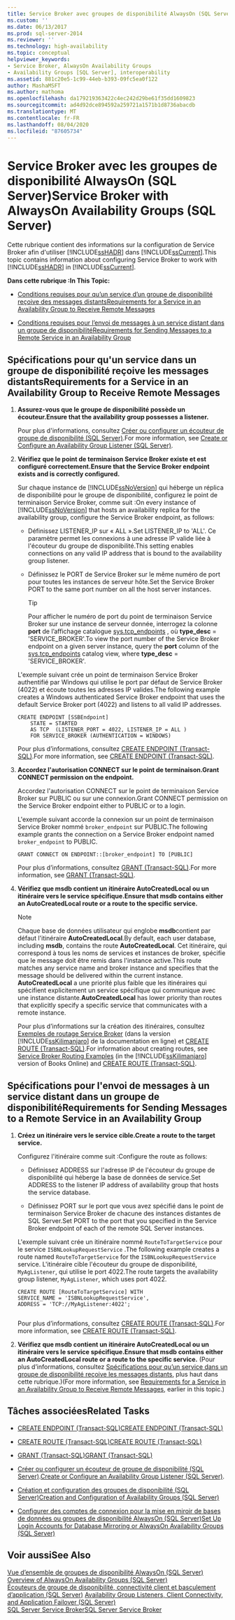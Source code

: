 ```yaml
---
title: Service Broker avec groupes de disponibilité AlwaysOn (SQL Server) | Microsoft Docs
ms.custom: ''
ms.date: 06/13/2017
ms.prod: sql-server-2014
ms.reviewer: ''
ms.technology: high-availability
ms.topic: conceptual
helpviewer_keywords:
- Service Broker, AlwaysOn Availability Groups
- Availability Groups [SQL Server], interoperability
ms.assetid: 881c20e5-1c99-44eb-b393-09fc5ea0f122
author: MashaMSFT
ms.author: mathoma
ms.openlocfilehash: da179219363422c4ec242d29be61f35dd1609823
ms.sourcegitcommit: ad4d92dce894592a259721a1571b1d8736abacdb
ms.translationtype: MT
ms.contentlocale: fr-FR
ms.lasthandoff: 08/04/2020
ms.locfileid: "87605734"
---
```

# <a name="service-broker-with-alwayson-availability-groups-sql-server"></a><span data-ttu-id="6bc58-102">Service Broker avec les groupes de disponibilité AlwaysOn (SQL Server)</span><span class="sxs-lookup"><span data-stu-id="6bc58-102">Service Broker with AlwaysOn Availability Groups (SQL Server)</span></span>
  <span data-ttu-id="6bc58-103">Cette rubrique contient des informations sur la configuration de Service Broker afin d'utiliser [!INCLUDE[ssHADR](../../../includes/sshadr-md.md)] dans [!INCLUDE[ssCurrent](../../../includes/sscurrent-md.md)].</span><span class="sxs-lookup"><span data-stu-id="6bc58-103">This topic contains information about configuring Service Broker to work with [!INCLUDE[ssHADR](../../../includes/sshadr-md.md)] in [!INCLUDE[ssCurrent](../../../includes/sscurrent-md.md)].</span></span>  
  
 <span data-ttu-id="6bc58-104">**Dans cette rubrique :**</span><span class="sxs-lookup"><span data-stu-id="6bc58-104">**In This Topic:**</span></span>  
  
-   [<span data-ttu-id="6bc58-105">Conditions requises pour qu’un service d’un groupe de disponibilité reçoive des messages distants</span><span class="sxs-lookup"><span data-stu-id="6bc58-105">Requirements for a Service in an Availability Group to Receive Remote Messages</span></span>](#ReceiveRemoteMessages)  
  
-   [<span data-ttu-id="6bc58-106">Conditions requises pour l’envoi de messages à un service distant dans un groupe de disponibilité</span><span class="sxs-lookup"><span data-stu-id="6bc58-106">Requirements for Sending Messages to a Remote Service in an Availability Group</span></span>](#SendRemoteMessages)  
  
##  <a name="requirements-for-a-service-in-an-availability-group-to-receive-remote-messages"></a><a name="ReceiveRemoteMessages"></a> <span data-ttu-id="6bc58-107">Spécifications pour qu'un service dans un groupe de disponibilité reçoive les messages distants</span><span class="sxs-lookup"><span data-stu-id="6bc58-107">Requirements for a Service in an Availability Group to Receive Remote Messages</span></span>  
  
1.  <span data-ttu-id="6bc58-108">**Assurez-vous que le groupe de disponibilité possède un écouteur.**</span><span class="sxs-lookup"><span data-stu-id="6bc58-108">**Ensure that the availability group possesses a listener.**</span></span>  
  
     <span data-ttu-id="6bc58-109">Pour plus d'informations, consultez [Créer ou configurer un écouteur de groupe de disponibilité &#40;SQL Server&#41;](create-or-configure-an-availability-group-listener-sql-server.md).</span><span class="sxs-lookup"><span data-stu-id="6bc58-109">For more information, see [Create or Configure an Availability Group Listener &#40;SQL Server&#41;](create-or-configure-an-availability-group-listener-sql-server.md).</span></span>  
  
2.  <span data-ttu-id="6bc58-110">**Vérifiez que le point de terminaison Service Broker existe et est configuré correctement.**</span><span class="sxs-lookup"><span data-stu-id="6bc58-110">**Ensure that the Service Broker endpoint exists and is correctly configured.**</span></span>  
  
     <span data-ttu-id="6bc58-111">Sur chaque instance de [!INCLUDE[ssNoVersion](../../../includes/ssnoversion-md.md)] qui héberge un réplica de disponibilité pour le groupe de disponibilité, configurez le point de terminaison Service Broker, comme suit :</span><span class="sxs-lookup"><span data-stu-id="6bc58-111">On every instance of [!INCLUDE[ssNoVersion](../../../includes/ssnoversion-md.md)] that hosts an availability replica for the availability group, configure the Service Broker endpoint, as follows:</span></span>  
  
    -   <span data-ttu-id="6bc58-112">Définissez LISTENER_IP sur « ALL ».</span><span class="sxs-lookup"><span data-stu-id="6bc58-112">Set LISTENER_IP to 'ALL'.</span></span> <span data-ttu-id="6bc58-113">Ce paramètre permet les connexions à une adresse IP valide liée à l'écouteur du groupe de disponibilité.</span><span class="sxs-lookup"><span data-stu-id="6bc58-113">This setting enables connections on any valid IP address that is bound to the availability group listener.</span></span>  
  
    -   <span data-ttu-id="6bc58-114">Définissez le PORT de Service Broker sur le même numéro de port pour toutes les instances de serveur hôte.</span><span class="sxs-lookup"><span data-stu-id="6bc58-114">Set the Service Broker PORT to the same port number on all the host server instances.</span></span>  
  
        > [!TIP]  
        >  <span data-ttu-id="6bc58-115">Pour afficher le numéro de port du point de terminaison Service Broker sur une instance de serveur donnée, interrogez la colonne **port** de l’affichage catalogue [sys.tcp_endpoints](/sql/relational-databases/system-catalog-views/sys-tcp-endpoints-transact-sql) , où **type_desc** = 'SERVICE_BROKER'.</span><span class="sxs-lookup"><span data-stu-id="6bc58-115">To view the port number of the Service Broker endpoint on a given server instance, query the **port** column of the [sys.tcp_endpoints](/sql/relational-databases/system-catalog-views/sys-tcp-endpoints-transact-sql) catalog view, where **type_desc** = 'SERVICE_BROKER'.</span></span>  
  
     <span data-ttu-id="6bc58-116">L'exemple suivant crée un point de terminaison Service Broker authentifié par Windows qui utilise le port par défaut de Service Broker (4022) et écoute toutes les adresses IP valides.</span><span class="sxs-lookup"><span data-stu-id="6bc58-116">The following example creates a Windows authenticated Service Broker endpoint that uses the default Service Broker port (4022) and listens to all valid IP addresses.</span></span>  
  
    ```  
    CREATE ENDPOINT [SSBEndpoint]  
        STATE = STARTED  
        AS TCP  (LISTENER_PORT = 4022, LISTENER_IP = ALL )  
        FOR SERVICE_BROKER (AUTHENTICATION = WINDOWS)  
    ```  
  
     <span data-ttu-id="6bc58-117">Pour plus d’informations, consultez [CREATE ENDPOINT &#40;Transact-SQL&#41;](/sql/t-sql/statements/create-endpoint-transact-sql).</span><span class="sxs-lookup"><span data-stu-id="6bc58-117">For more information, see [CREATE ENDPOINT &#40;Transact-SQL&#41;](/sql/t-sql/statements/create-endpoint-transact-sql).</span></span>  
  
3.  <span data-ttu-id="6bc58-118">**Accordez l'autorisation CONNECT sur le point de terminaison.**</span><span class="sxs-lookup"><span data-stu-id="6bc58-118">**Grant CONNECT permission on the endpoint.**</span></span>  
  
     <span data-ttu-id="6bc58-119">Accordez l'autorisation CONNECT sur le point de terminaison Service Broker sur PUBLIC ou sur une connexion.</span><span class="sxs-lookup"><span data-stu-id="6bc58-119">Grant CONNECT permission on the Service Broker endpoint either to PUBLIC or to a login.</span></span>  
  
     <span data-ttu-id="6bc58-120">L'exemple suivant accorde la connexion sur un point de terminaison Service Broker nommé `broker_endpoint` sur PUBLIC.</span><span class="sxs-lookup"><span data-stu-id="6bc58-120">The following example grants the connection on a Service Broker endpoint named `broker_endpoint` to PUBLIC.</span></span>  
  
    ```  
    GRANT CONNECT ON ENDPOINT::[broker_endpoint] TO [PUBLIC]  
    ```  
  
     <span data-ttu-id="6bc58-121">Pour plus d’informations, consultez [GRANT &#40;Transact-SQL&#41;](/sql/t-sql/statements/grant-transact-sql).</span><span class="sxs-lookup"><span data-stu-id="6bc58-121">For more information, see [GRANT &#40;Transact-SQL&#41;](/sql/t-sql/statements/grant-transact-sql).</span></span>  
  
4.  <span data-ttu-id="6bc58-122">**Vérifiez que msdb contient un itinéraire AutoCreatedLocal ou un itinéraire vers le service spécifique.**</span><span class="sxs-lookup"><span data-stu-id="6bc58-122">**Ensure that msdb contains either an AutoCreatedLocal route or a route to the specific service.**</span></span>  
  
    > [!NOTE]  
    >  <span data-ttu-id="6bc58-123">Chaque base de données utilisateur qui englobe **msdb**contient par défaut l'itinéraire **AutoCreatedLocal**.</span><span class="sxs-lookup"><span data-stu-id="6bc58-123">By default, each user database, including **msdb**, contains the route **AutoCreatedLocal**.</span></span> <span data-ttu-id="6bc58-124">Cet itinéraire, qui correspond à tous les noms de services et instances de broker, spécifie que le message doit être remis dans l'instance active.</span><span class="sxs-lookup"><span data-stu-id="6bc58-124">This route matches any service name and broker instance and specifies that the message should be delivered within the current instance.</span></span> <span data-ttu-id="6bc58-125">**AutoCreatedLocal** a une priorité plus faible que les itinéraires qui spécifient explicitement un service spécifique qui communique avec une instance distante.</span><span class="sxs-lookup"><span data-stu-id="6bc58-125">**AutoCreatedLocal** has lower priority than routes that explicitly specify a specific service that communicates with a remote instance.</span></span>  
  
     <span data-ttu-id="6bc58-126">Pour plus d’informations sur la création des itinéraires, consultez [Exemples de routage Service Broker](https://msdn.microsoft.com/library/ms166090\(SQL.105\).aspx) (dans la version [!INCLUDE[ssKilimanjaro](../../../includes/sskilimanjaro-md.md)] de la documentation en ligne) et [CREATE ROUTE &#40;Transact-SQL&#41;](/sql/t-sql/statements/create-route-transact-sql).</span><span class="sxs-lookup"><span data-stu-id="6bc58-126">For information about creating routes, see [Service Broker Routing Examples](https://msdn.microsoft.com/library/ms166090\(SQL.105\).aspx) (in the [!INCLUDE[ssKilimanjaro](../../../includes/sskilimanjaro-md.md)] version of Books Online) and [CREATE ROUTE &#40;Transact-SQL&#41;](/sql/t-sql/statements/create-route-transact-sql).</span></span>  
  
##  <a name="requirements-for-sending-messages-to-a-remote-service-in-an-availability-group"></a><a name="SendRemoteMessages"></a> <span data-ttu-id="6bc58-127">Spécifications pour l'envoi de messages à un service distant dans un groupe de disponibilité</span><span class="sxs-lookup"><span data-stu-id="6bc58-127">Requirements for Sending Messages to a Remote Service in an Availability Group</span></span>  
  
1.  <span data-ttu-id="6bc58-128">**Créez un itinéraire vers le service cible.**</span><span class="sxs-lookup"><span data-stu-id="6bc58-128">**Create a route to the target service.**</span></span>  
  
     <span data-ttu-id="6bc58-129">Configurez l'itinéraire comme suit :</span><span class="sxs-lookup"><span data-stu-id="6bc58-129">Configure the route as follows:</span></span>  
  
    -   <span data-ttu-id="6bc58-130">Définissez ADDRESS sur l'adresse IP de l'écouteur du groupe de disponibilité qui héberge la base de données de service.</span><span class="sxs-lookup"><span data-stu-id="6bc58-130">Set ADDRESS to the listener IP address of availability group that hosts the service database.</span></span>  
  
    -   <span data-ttu-id="6bc58-131">Définissez PORT sur le port que vous avez spécifié dans le point de terminaison Service Broker de chacune des instances distantes de SQL Server.</span><span class="sxs-lookup"><span data-stu-id="6bc58-131">Set PORT to the port that you specified in the Service Broker endpoint of each of the remote SQL Server instances.</span></span>  
  
     <span data-ttu-id="6bc58-132">L'exemple suivant crée un itinéraire nommé `RouteToTargetService` pour le service `ISBNLookupRequestService` .</span><span class="sxs-lookup"><span data-stu-id="6bc58-132">The following example creates a route named `RouteToTargetService` for the `ISBNLookupRequestService` service.</span></span> <span data-ttu-id="6bc58-133">L'itinéraire cible l'écouteur du groupe de disponibilité, `MyAgListener`, qui utilise le port 4022.</span><span class="sxs-lookup"><span data-stu-id="6bc58-133">The route targets the availability group listener, `MyAgListener`, which uses port 4022.</span></span>  
  
    ```  
    CREATE ROUTE [RouteToTargetService] WITH   
    SERVICE_NAME = 'ISBNLookupRequestService',   
    ADDRESS = 'TCP://MyAgListener:4022';  
  
    ```  
  
     <span data-ttu-id="6bc58-134">Pour plus d’informations, consultez [CREATE ROUTE &#40;Transact-SQL&#41;](/sql/t-sql/statements/create-route-transact-sql).</span><span class="sxs-lookup"><span data-stu-id="6bc58-134">For more information, see [CREATE ROUTE &#40;Transact-SQL&#41;](/sql/t-sql/statements/create-route-transact-sql).</span></span>  
  
2.  <span data-ttu-id="6bc58-135">**Vérifiez que msdb contient un itinéraire AutoCreatedLocal ou un itinéraire vers le service spécifique.**</span><span class="sxs-lookup"><span data-stu-id="6bc58-135">**Ensure that msdb contains either an AutoCreatedLocal route or a route to the specific service.**</span></span> <span data-ttu-id="6bc58-136">(Pour plus d’informations, consultez [Spécifications pour qu’un service dans un groupe de disponibilité reçoive les messages distants](#ReceiveRemoteMessages), plus haut dans cette rubrique.)</span><span class="sxs-lookup"><span data-stu-id="6bc58-136">(For more information, see [Requirements for a Service in an Availability Group to Receive Remote Messages](#ReceiveRemoteMessages), earlier in this topic.)</span></span>  
  
##  <a name="related-tasks"></a><a name="RelatedTasks"></a> <span data-ttu-id="6bc58-137">Tâches associées</span><span class="sxs-lookup"><span data-stu-id="6bc58-137">Related Tasks</span></span>  
  
-   [<span data-ttu-id="6bc58-138">CREATE ENDPOINT &#40;Transact-SQL&#41;</span><span class="sxs-lookup"><span data-stu-id="6bc58-138">CREATE ENDPOINT &#40;Transact-SQL&#41;</span></span>](/sql/t-sql/statements/create-endpoint-transact-sql)  
  
-   [<span data-ttu-id="6bc58-139">CREATE ROUTE &#40;Transact-SQL&#41;</span><span class="sxs-lookup"><span data-stu-id="6bc58-139">CREATE ROUTE &#40;Transact-SQL&#41;</span></span>](/sql/t-sql/statements/create-route-transact-sql)  
  
-   [<span data-ttu-id="6bc58-140">GRANT &#40;Transact-SQL&#41;</span><span class="sxs-lookup"><span data-stu-id="6bc58-140">GRANT &#40;Transact-SQL&#41;</span></span>](/sql/t-sql/statements/grant-transact-sql)  
  
-   <span data-ttu-id="6bc58-141">[Créer ou configurer un écouteur de groupe de disponibilité &#40;SQL Server&#41;](create-or-configure-an-availability-group-listener-sql-server.md).</span><span class="sxs-lookup"><span data-stu-id="6bc58-141">[Create or Configure an Availability Group Listener &#40;SQL Server&#41;](create-or-configure-an-availability-group-listener-sql-server.md).</span></span>  
  
-   [<span data-ttu-id="6bc58-142">Création et configuration des groupes de disponibilité &#40;SQL Server&#41;</span><span class="sxs-lookup"><span data-stu-id="6bc58-142">Creation and Configuration of Availability Groups &#40;SQL Server&#41;</span></span>](creation-and-configuration-of-availability-groups-sql-server.md)  
  
-   [<span data-ttu-id="6bc58-143">Configurer des comptes de connexion pour la mise en miroir de bases de données ou groupes de disponibilité AlwaysOn &#40;SQL Server&#41;</span><span class="sxs-lookup"><span data-stu-id="6bc58-143">Set Up Login Accounts for Database Mirroring or AlwaysOn Availability Groups &#40;SQL Server&#41;</span></span>](../../database-mirroring/set-up-login-accounts-database-mirroring-always-on-availability.md)  
  
## <a name="see-also"></a><span data-ttu-id="6bc58-144">Voir aussi</span><span class="sxs-lookup"><span data-stu-id="6bc58-144">See Also</span></span>  
 <span data-ttu-id="6bc58-145">[Vue d’ensemble de groupes de disponibilité AlwaysOn &#40;SQL Server&#41;](overview-of-always-on-availability-groups-sql-server.md) </span><span class="sxs-lookup"><span data-stu-id="6bc58-145">[Overview of AlwaysOn Availability Groups &#40;SQL Server&#41;](overview-of-always-on-availability-groups-sql-server.md) </span></span>  
 <span data-ttu-id="6bc58-146">[Écouteurs de groupe de disponibilité, connectivité client et basculement d’application &#40;SQL Server&#41;](../../listeners-client-connectivity-application-failover.md) </span><span class="sxs-lookup"><span data-stu-id="6bc58-146">[Availability Group Listeners, Client Connectivity, and Application Failover &#40;SQL Server&#41;](../../listeners-client-connectivity-application-failover.md) </span></span>  
 [<span data-ttu-id="6bc58-147">SQL Server Service Broker</span><span class="sxs-lookup"><span data-stu-id="6bc58-147">SQL Server Service Broker</span></span>](../../configure-windows/sql-server-service-broker.md)  
  
  
